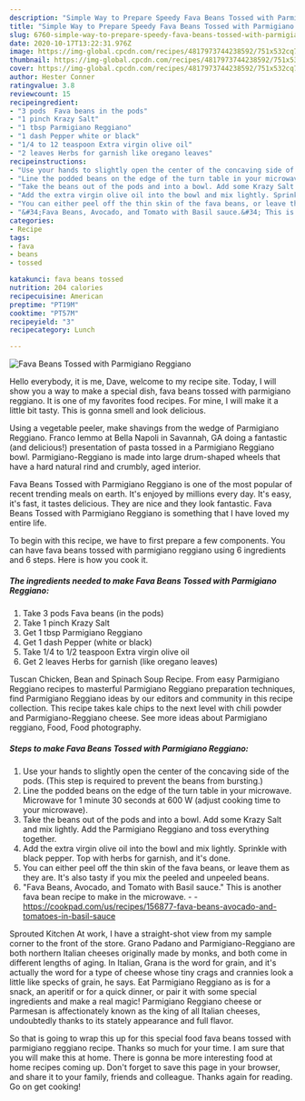 ```yaml
---
description: "Simple Way to Prepare Speedy Fava Beans Tossed with Parmigiano Reggiano"
title: "Simple Way to Prepare Speedy Fava Beans Tossed with Parmigiano Reggiano"
slug: 6760-simple-way-to-prepare-speedy-fava-beans-tossed-with-parmigiano-reggiano
date: 2020-10-17T13:22:31.976Z
image: https://img-global.cpcdn.com/recipes/4817973744238592/751x532cq70/fava-beans-tossed-with-parmigiano-reggiano-recipe-main-photo.jpg
thumbnail: https://img-global.cpcdn.com/recipes/4817973744238592/751x532cq70/fava-beans-tossed-with-parmigiano-reggiano-recipe-main-photo.jpg
cover: https://img-global.cpcdn.com/recipes/4817973744238592/751x532cq70/fava-beans-tossed-with-parmigiano-reggiano-recipe-main-photo.jpg
author: Hester Conner
ratingvalue: 3.8
reviewcount: 15
recipeingredient:
- "3 pods  Fava beans in the pods"
- "1 pinch Krazy Salt"
- "1 tbsp Parmigiano Reggiano"
- "1 dash Pepper white or black"
- "1/4 to 12 teaspoon Extra virgin olive oil"
- "2 leaves Herbs for garnish like oregano leaves"
recipeinstructions:
- "Use your hands to slightly open the center of the concaving side of the pods. (This step is required to prevent the beans from bursting.)"
- "Line the podded beans on the edge of the turn table in your microwave. Microwave for 1 minute 30 seconds at 600 W (adjust cooking time to your microwave)."
- "Take the beans out of the pods and into a bowl. Add some Krazy Salt and mix lightly. Add the Parmigiano Reggiano and toss everything together."
- "Add the extra virgin olive oil into the bowl and mix lightly. Sprinkle with black pepper. Top with herbs for garnish, and it&#39;s done."
- "You can either peel off the thin skin of the fava beans, or leave them as they are. It&#39;s also tasty if you mix the peeled and unpeeled beans."
- "&#34;Fava Beans, Avocado, and Tomato with Basil sauce.&#34; This is another fava bean recipe to make in the microwave.  https://cookpad.com/us/recipes/156877-fava-beans-avocado-and-tomatoes-in-basil-sauce"
categories:
- Recipe
tags:
- fava
- beans
- tossed

katakunci: fava beans tossed 
nutrition: 204 calories
recipecuisine: American
preptime: "PT19M"
cooktime: "PT57M"
recipeyield: "3"
recipecategory: Lunch

---
```



![Fava Beans Tossed with Parmigiano Reggiano](https://img-global.cpcdn.com/recipes/4817973744238592/751x532cq70/fava-beans-tossed-with-parmigiano-reggiano-recipe-main-photo.jpg)

Hello everybody, it is me, Dave, welcome to my recipe site. Today, I will show you a way to make a special dish, fava beans tossed with parmigiano reggiano. It is one of my favorites food recipes. For mine, I will make it a little bit tasty. This is gonna smell and look delicious.

Using a vegetable peeler, make shavings from the wedge of Parmigiano Reggiano. Franco Iemmo at Bella Napoli in Savannah, GA doing a fantastic (and delicious!) presentation of pasta tossed in a Parmigiano Reggiano bowl. Parmigiano-Reggiano is made into large drum-shaped wheels that have a hard natural rind and crumbly, aged interior.

Fava Beans Tossed with Parmigiano Reggiano is one of the most popular of recent trending meals on earth. It's enjoyed by millions every day. It's easy, it's fast, it tastes delicious. They are nice and they look fantastic. Fava Beans Tossed with Parmigiano Reggiano is something that I have loved my entire life.


To begin with this recipe, we have to first prepare a few components. You can have fava beans tossed with parmigiano reggiano using 6 ingredients and 6 steps. Here is how you cook it.

<!--inarticleads1-->

##### The ingredients needed to make Fava Beans Tossed with Parmigiano Reggiano:

1. Take 3 pods  Fava beans (in the pods)
1. Take 1 pinch Krazy Salt
1. Get 1 tbsp Parmigiano Reggiano
1. Get 1 dash Pepper (white or black)
1. Take 1/4 to 1/2 teaspoon Extra virgin olive oil
1. Get 2 leaves Herbs for garnish (like oregano leaves)


Tuscan Chicken, Bean and Spinach Soup Recipe. From easy Parmigiano Reggiano recipes to masterful Parmigiano Reggiano preparation techniques, find Parmigiano Reggiano ideas by our editors and community in this recipe collection. This recipe takes kale chips to the next level with chili powder and Parmigiano-Reggiano cheese. See more ideas about Parmigiano reggiano, Food, Food photography. 

<!--inarticleads2-->

##### Steps to make Fava Beans Tossed with Parmigiano Reggiano:

1. Use your hands to slightly open the center of the concaving side of the pods. (This step is required to prevent the beans from bursting.)
1. Line the podded beans on the edge of the turn table in your microwave. Microwave for 1 minute 30 seconds at 600 W (adjust cooking time to your microwave).
1. Take the beans out of the pods and into a bowl. Add some Krazy Salt and mix lightly. Add the Parmigiano Reggiano and toss everything together.
1. Add the extra virgin olive oil into the bowl and mix lightly. Sprinkle with black pepper. Top with herbs for garnish, and it&#39;s done.
1. You can either peel off the thin skin of the fava beans, or leave them as they are. It&#39;s also tasty if you mix the peeled and unpeeled beans.
1. &#34;Fava Beans, Avocado, and Tomato with Basil sauce.&#34; This is another fava bean recipe to make in the microwave. -  - https://cookpad.com/us/recipes/156877-fava-beans-avocado-and-tomatoes-in-basil-sauce


Sprouted Kitchen At work, I have a straight-shot view from my sample corner to the front of the store. Grano Padano and Parmigiano-Reggiano are both northern Italian cheeses originally made by monks, and both come in different lengths of aging. In Italian, Grana is the word for grain, and it&#39;s actually the word for a type of cheese whose tiny crags and crannies look a little like specks of grain, he says. Eat Parmigiano Reggiano as is for a snack, an aperitif or for a quick dinner, or pair it with some special ingredients and make a real magic! Parmigiano Reggiano cheese or Parmesan is affectionately known as the king of all Italian cheeses, undoubtedly thanks to its stately appearance and full flavor. 

So that is going to wrap this up for this special food fava beans tossed with parmigiano reggiano recipe. Thanks so much for your time. I am sure that you will make this at home. There is gonna be more interesting food at home recipes coming up. Don't forget to save this page in your browser, and share it to your family, friends and colleague. Thanks again for reading. Go on get cooking!
